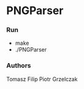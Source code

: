 # PNGParser

### Run
* make
* ./PNGParser <png-file-name>

### Authors
Tomasz Filip
Piotr Grzelczak
